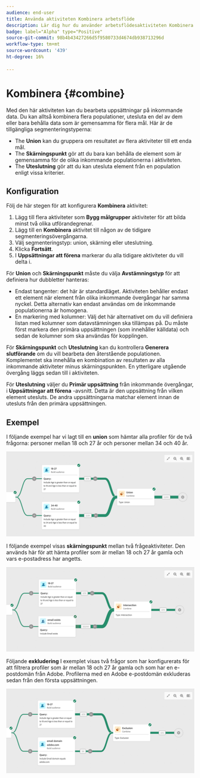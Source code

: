 ```yaml
---
audience: end-user
title: Använda aktiviteten Kombinera arbetsflöde
description: Lär dig hur du använder arbetsflödesaktiviteten Kombinera
badge: label="Alpha" type="Positive"
source-git-commit: 98b4b43427266d5f9580733d4674db938713296d
workflow-type: tm+mt
source-wordcount: '439'
ht-degree: 16%

---
```



# Kombinera {#combine}

Med den här aktiviteten kan du bearbeta uppsättningar på inkommande data. Du kan alltså kombinera flera populationer, utesluta en del av dem eller bara behålla data som är gemensamma för flera mål. Här är de tillgängliga segmenteringstyperna:

<!--
The **Combine** activity can be placed after any other activity, but not at the beginning of the workflow. Any activity can be placed after the **Combine**.
-->

* The **Union** kan du gruppera om resultatet av flera aktiviteter till ett enda mål.
* The **Skärningspunkt** gör att du bara kan behålla de element som är gemensamma för de olika inkommande populationerna i aktiviteten.
* The **Uteslutning** gör att du kan utesluta element från en population enligt vissa kriterier.

## Konfiguration

Följ de här stegen för att konfigurera **Kombinera** aktivitet:

1. Lägg till flera aktiviteter som **Bygg målgrupper** aktiviteter för att bilda minst två olika utförandegrenar.
1. Lägg till en **Kombinera** aktivitet till någon av de tidigare segmenteringsövergångarna.
1. Välj segmenteringstyp: union, skärning eller uteslutning.
1. Klicka **Fortsätt**.
1. I **Uppsättningar att förena** markerar du alla tidigare aktiviteter du vill delta i.

För **Union** och **Skärningspunkt** måste du välja **Avstämningstyp** för att definiera hur dubbletter hanteras:

* Endast tangenter: det här är standardläget. Aktiviteten behåller endast ett element när element från olika inkommande övergångar har samma nyckel.  Detta alternativ kan endast användas om de inkommande populationerna är homogena.
* En markering med kolumner: Välj det här alternativet om du vill definiera listan med kolumner som datavstämningen ska tillämpas på. Du måste först markera den primära uppsättningen (som innehåller källdata) och sedan de kolumner som ska användas för kopplingen.

För **Skärningspunkt** och **Uteslutning** kan du kontrollera **Generera slutförande** om du vill bearbeta den återstående populationen. Komplementet ska innehålla en kombination av resultaten av alla inkommande aktiviteter minus skärningspunkten. En ytterligare utgående övergång läggs sedan till i aktiviteten.

För **Uteslutning** väljer du **Primär uppsättning** från inkommande övergångar, i **Uppsättningar att förena** -avsnitt. Detta är den uppsättning från vilken element utesluts. De andra uppsättningarna matchar element innan de utesluts från den primära uppsättningen.

## Exempel

I följande exempel har vi lagt till en **union** som hämtar alla profiler för de två frågorna: personer mellan 18 och 27 år och personer mellan 34 och 40 år.

![](../assets/workflow-union-example.png)

I följande exempel visas **skärningspunkt** mellan två frågeaktiviteter. Den används här för att hämta profiler som är mellan 18 och 27 år gamla och vars e-postadress har angetts.

![](../assets/workflow-intersection-example.png)

Följande **exkludering** I exemplet visas två frågor som har konfigurerats för att filtrera profiler som är mellan 18 och 27 år gamla och som har en e-postdomän från Adobe. Profilerna med en Adobe e-postdomän exkluderas sedan från den första uppsättningen.

![](../assets/workflow-exclusion-example.png)





